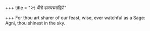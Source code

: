 +++
title = "२९ धीरो ह्यस्यद्मसद्विप्रो"

+++
For thou art sharer of our feast, wise, ever watchful as a Sage:  
     Agni, thou shinest in the sky.